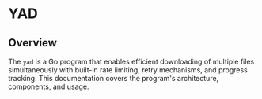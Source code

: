 # YAD

## Overview

The `yad` is a Go program that enables efficient downloading of multiple files simultaneously with built-in rate limiting, retry mechanisms, and progress tracking. This documentation covers the program's architecture, components, and usage.
